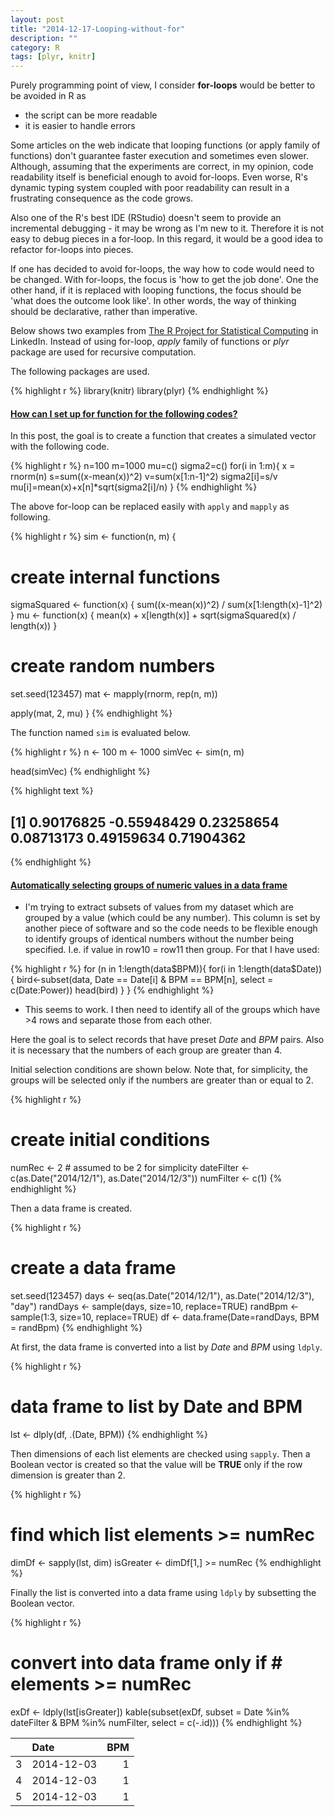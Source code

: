 ```yaml
---
layout: post
title: "2014-12-17-Looping-without-for"
description: ""
category: R
tags: [plyr, knitr]
---
```

Purely programming point of view, I consider **for-loops** would be better to be avoided in R as 

* the script can be more readable 
* it is easier to handle errors 

Some articles on the web indicate that looping functions (or apply family of functions) don't guarantee faster execution and sometimes even slower. Although, assuming that the experiments are correct, in my opinion, code readability itself is beneficial enough to avoid for-loops. Even worse, R's dynamic typing system coupled with poor readability can result in a frustrating consequence as the code grows. 

Also one of the R's best IDE (RStudio) doesn't seem to provide an incremental debugging - it may be wrong as I'm new to it. Therefore it is not easy to debug pieces in a for-loop. In this regard, it would be a good idea to refactor for-loops into pieces. 

If one has decided to avoid for-loops, the way how to code would need to be changed. With for-loops, the focus is 'how to get the job done'. One the other hand, if it is replaced with looping functions, the focus should be 'what does the outcome look like'. In other words, the way of thinking should be declarative, rather than imperative.

Below shows two examples from [The R Project for Statistical Computing](http://www.linkedin.com/groups/R-Project-Statistical-Computing-77616?home=&gid=77616&trk=anet_ug_hm) in LinkedIn. Instead of using for-loop, _apply_ family of functions or _plyr_ package are used for recursive computation.

The following packages are used.


{% highlight r %}
library(knitr)
library(plyr)
{% endhighlight %}

#### [How can I set up for function for the following codes?](http://www.linkedin.com/groups/How-can-I-set-up-77616.S.5944557854001238016?trk=groups_search_item_list-0-b-ttl&goback=%2Egna_77616)

In this post, the goal is to create a function that creates a simulated vector with the following code.


{% highlight r %}
n=100
m=1000
mu=c()
sigma2=c()
for(i in 1:m){
  x = rnorm(n)
  s=sum((x-mean(x))^2)
  v=sum(x[1:n-1]^2)
  sigma2[i]=s/v
  mu[i]=mean(x)+x[n]*sqrt(sigma2[i]/n) 
}
{% endhighlight %}

The above for-loop can be replaced easily with `apply` and `mapply` as following.


{% highlight r %}
sim <- function(n, m) {
  # create internal functions
  sigmaSquared <- function(x) {
    sum((x-mean(x))^2) / sum(x[1:length(x)-1]^2)
  }
  mu <- function(x) {
    mean(x) + x[length(x)] + sqrt(sigmaSquared(x) / length(x))
  }
  
  # create random numbers
  set.seed(123457)
  mat <- mapply(rnorm, rep(n, m))
  
  apply(mat, 2, mu)
}
{% endhighlight %}

The function named `sim` is evaluated below.


{% highlight r %}
n <- 100
m <- 1000
simVec <- sim(n, m)

head(simVec)
{% endhighlight %}



{% highlight text %}
## [1]  0.90176825 -0.55948429  0.23258654  0.08713173  0.49159634  0.71904362
{% endhighlight %}

#### [Automatically selecting groups of numeric values in a data frame](http://www.linkedin.com/groups/Automatically-selecting-groups-numeric-values-77616.S.5950288359975899139?trk=groups_followed_item_list-0-b-ttl)

* I'm trying to extract subsets of values from my dataset which are grouped by a value (which could be any number). This column is set by another piece of software and so the code needs to be flexible enough to identify groups of identical numbers without the number being specified. I.e. if value in row10 = row11 then group. For that I have used:


{% highlight r %}
for (n in 1:length(data$BPM)){
  for(i in 1:length(data$Date)){
    bird<-subset(data, Date == Date[i] & BPM == BPM[n], select = c(Date:Power))
    head(bird)
  }
}
{% endhighlight %}

* This seems to work. I then need to identify all of the groups which have >4 rows and separate those from each other.

Here the goal is to select records that have preset _Date_ and _BPM_ pairs. Also it is necessary that the numbers of each group are greater than 4.

Initial selection conditions are shown below. Note that, for simplicity, the groups will be selected only if the numbers are greater than or equal to 2.


{% highlight r %}
# create initial conditions
numRec <- 2 # assumed to be 2 for simplicity
dateFilter <- c(as.Date("2014/12/1"), as.Date("2014/12/3"))
numFilter <- c(1)
{% endhighlight %}

Then a data frame is created.


{% highlight r %}
# create a data frame
set.seed(123457) 
days <- seq(as.Date("2014/12/1"), as.Date("2014/12/3"), "day") 
randDays <- sample(days, size=10, replace=TRUE) 
randBpm <- sample(1:3, size=10, replace=TRUE) 
df <- data.frame(Date=randDays, BPM = randBpm) 
{% endhighlight %}

At first, the data frame is converted into a list by _Date_ and _BPM_ using `ldply`.


{% highlight r %}
# data frame to list by Date and BPM
lst <- dlply(df, .(Date, BPM))
{% endhighlight %}

Then dimensions of each list elements are checked using `sapply`. Then a Boolean vector is created so that the value will be **TRUE** only if the row dimension is greater than 2.


{% highlight r %}
# find which list elements >= numRec
dimDf <- sapply(lst, dim)
isGreater <- dimDf[1,] >= numRec
{% endhighlight %}

Finally the list is converted into a data frame using `ldply` by subsetting the Boolean vector.


{% highlight r %}
# convert into data frame only if # elements >= numRec
exDf <- ldply(lst[isGreater])
kable(subset(exDf, subset = Date %in% dateFilter & BPM %in% numFilter, select = c(-.id)))
{% endhighlight %}



|   |Date       | BPM|
|:--|:----------|---:|
|3  |2014-12-03 |   1|
|4  |2014-12-03 |   1|
|5  |2014-12-03 |   1|
